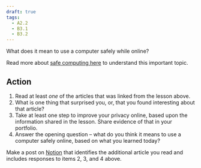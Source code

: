 ```yaml
---
draft: true
tags:
  - A2.2
  - B3.1
  - B3.2
---
```

What does it mean to use a computer safely while online?

Read more about [safe computing here](https://www.russellgordon.ca/lcs/2023-24/icd2o/safe-computing.pdf) to understand this important topic.

## Action

1. Read at least *one* of the articles that was linked from the lesson above.
2. What is one thing that surprised you, or, that you found interesting about that article?
3. Take at least one step to improve your privacy online, based upon the information shared in the lesson. Share evidence of that in your portfolio.
4. Answer the opening question – what do you think it means to use a computer safely online, based on what you learned today?

Make a post on [Notion](https://notion.so) that identifies the additional article you read and includes responses to items 2, 3, and 4 above.